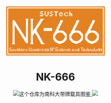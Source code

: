 <div>
<p align="center">
  <a href="https://www.pixilart.com/art/nk666-sr25cf3809ef66c" >
    <img width="270" src="nk666.png" alt="NK-666 LOGO logo">
  </a>
</p>  
<h1 align="center">
  NK-666
</h1>
<p align="center">
  <img height="21"src="https://em-content.zobj.net/source/microsoft-teams/337/loudly-crying-face_1f62d.png">这个仓库为南科大带牌载具图鉴<a href="https://nces.cra.moe/search/?q=ee+sme+sdm">    </a>     <img height="21"src="https://em-content.zobj.net/source/microsoft-teams/337/loudly-crying-face_1f62d.png">
</p>
</div>
